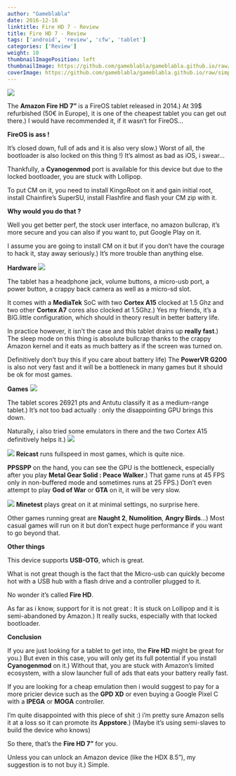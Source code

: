 ```yaml
---
author: "Gameblabla"
date: 2016-12-16
linktitle: Fire HD 7 - Review
title: Fire HD 7 - Review
tags: ['android', 'review', 'cfw', 'tablet']
categories: ['Review']
weight: 10
thumbnailImagePosition: left
thumbnailImage: https://github.com/gameblabla/gameblabla.github.io/raw/simp/blog/images/firescr2_0_o.jpg
coverImage: https://github.com/gameblabla/gameblabla.github.io/raw/simp/blog/images/firescr4_0_o.jpg
---
```


![](https://github.com/gameblabla/gameblabla.github.io/raw/simp/blog/images/firescr2_0_o.jpg)

The **Amazon Fire HD 7”** is a FireOS tablet released in 2014.)
At 39$ refurbished (50€ in Europe), it is one of the cheapest tablet you can get out there.)
I would have recommended it, if it wasn’t for FireOS…

**FireOS is ass !**

It’s closed down, full of ads and it is also very slow.)
Worst of all, the bootloader is also locked on this thing !)
It’s almost as bad as iOS, i swear…

Thankfully, a **Cyanogenmod** port is available for this device but due to the locked bootloader, you are stuck with Lollipop.

To put CM on it, you need to install KingoRoot on it and gain initial root, install Chainfire’s SuperSU, install Flashfire and flash your CM zip with it.

**Why would you do that ?**

Well you get better perf, the stock user interface, no amazon bullcrap, it’s more secure and you can also if you want to, put Google Play on it.

I assume you are going to install CM on it but if you don’t have the courage to hack it, stay away seriously.)
It’s more trouble than anything else.

**Hardware**
![](https://github.com/gameblabla/gameblabla.github.io/raw/simp/blog/images/firescr1_1_o.jpg)

The tablet has a headphone jack, volume buttons, a micro-usb port, a power button, a crappy back camera as well as a micro-sd slot.

It comes with a **MediaTek** SoC with two **Cortex A15** clocked at 1.5 Ghz and two other **Cortex A7** cores also clocked at 1.5Ghz.)
Yes my friends, it’s a BIG.little configuration, which should in theory result in better battery life.

In practice however, it isn’t the case and this tablet drains up **really fast**.)
The sleep mode on this thing is absolute bullcrap thanks to the crappy Amazon kernel and it eats as much battery as if the screen was turned on.

Definitively don’t buy this if you care about battery life)
The **PowerVR G200** is also not very fast and it will be a bottleneck in many games but it should be ok for most games.

**Games**
![](https://github.com/gameblabla/gameblabla.github.io/raw/simp/blog/images/firescr6_0_o.jpg)

The tablet scores 26921 pts and Antutu classify it as a medium-range tablet.)
It’s not too bad actually : only the disappointing GPU brings this down.

Naturally, i also tried some emulators in there and the two Cortex A15 definitively helps it.)
![](https://github.com/gameblabla/gameblabla.github.io/raw/simp/blog/images/firescr5_0_o.jpg)

![](https://github.com/gameblabla/gameblabla.github.io/raw/simp/blog/images/firescr4_0_o.jpg)
**Reicast** runs fullspeed in most games, which is quite nice.

**PPSSPP** on the hand, you can see the GPU is the bottleneck, especially after you play **Metal Gear Solid : Peace Walker**.)
That game runs at 45 FPS only in non-buffered mode and sometimes runs at 25 FPS.)
Don’t even attempt to play **God of War** or **GTA** on it, it will be very slow.

![](https://github.com/gameblabla/gameblabla.github.io/raw/simp/blog/images/firescr3_0_o.jpg)
**Minetest** plays great on it at minimal settings, no surprise here.

Other games running great are **Naught 2**, **Numolition**, **Angry Birds**…)
Most casual games will run on it but don’t expect huge performance if you want to go beyond that.

**Other things**

This device supports **USB-OTG**, which is great.

What is not great though is the fact that the Micro-usb can quickly become hot with a USB hub with a flash drive and a controller plugged to it.

No wonder it’s called **Fire HD**.

As far as i know, support for it is not great : It is stuck on Lollipop and it is semi-abandoned by Amazon.)
It really sucks, especially with that locked bootloader.

**Conclusion**

If you are just looking for a tablet to get into, the **Fire HD** might be great for you.)
But even in this case, you will only get its full potential if you install **Cyanogenmod** on it.)
Without that, you are stuck with Amazon’s limited ecosystem, with a slow launcher full of ads that eats your battery really fast.

If you are looking for a cheap emulation then i would suggest to pay for a more pricier device such as the **GPD XD** or even buying a Google Pixel C with a **IPEGA** or **MOGA** controller.

I’m quite disappointed with this piece of shit :)
i’m pretty sure Amazon sells it at a loss so it can promote its **Appstore**.)
(Maybe it’s using semi-slaves to build the device who knows)

So there, that’s the **Fire HD 7”** for you.

Unless you can unlock an Amazon device (like the HDX 8.5”), my suggestion is to not buy it.)
Simple.
